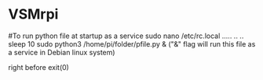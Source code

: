 # VSMrpi


#To run python file at startup as a service
sudo nano /etc/rc.local
...\..
..
..
sleep 10
sudo python3 /home/pi/folder/pfile.py &     ("&" flag will run this file as a service in Debian linux system)

right before exit(0)
